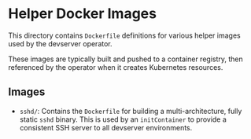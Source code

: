# Helper Docker Images

This directory contains `Dockerfile` definitions for various helper images used by the devserver operator.

These images are typically built and pushed to a container registry, then referenced by the operator when it creates Kubernetes resources.

## Images

-   `sshd/`: Contains the `Dockerfile` for building a multi-architecture, fully static `sshd` binary. This is used by an `initContainer` to provide a consistent SSH server to all devserver environments.
